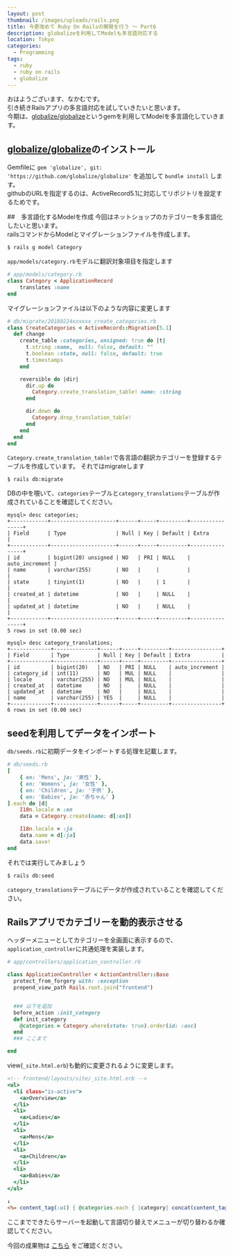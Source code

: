 ```yaml
---
layout: post
thumbnail: /images/uploads/rails.png
title: 今更改めて Ruby On Railsの開発を行う 〜 Part6
description: globalizeを利用してModelも多言語対応する
location: Tokyo
categories:
  - Programming
tags:
  - ruby
  - ruby on rails
  - globalize
---
```

おはようございます、なかむです。  
引き続きRailsアプリの多言語対応を試していきたいと思います。  
今期は、[globalize/globalize](https://github.com/globalize/globalize)というgemを利用してModelを多言語化していきます。


## [globalize/globalize](https://github.com/globalize/globalize)のインストール

Gemfileに `gem 'globalize', git: 'https://github.com/globalize/globalize'` を追加して `bundle install` します。  
githubのURLを指定するのは、ActiveRecord5.1に対応してリポジトリを設定するためです。

##　多言語化するModelを作成
今回はネットショップのカテゴリーを多言語化したいと思います。  
railsコマンドからModelとマイグレーションファイルを作成します。

```
$ rails g model Category
```

`app/models/category.rb`モデルに翻訳対象項目を指定します

```app/models/category.rb
# app/models/category.rb
class Category < ApplicationRecord
    translates :name
end
```

マイグレーションファイルは以下のような内容に変更します

```db/migrate/20180224xxxxxx_create_categories.rb
# db/migrate/20180224xxxxxx_create_categories.rb
class CreateCategories < ActiveRecord::Migration[5.1]
  def change
    create_table :categories, unsigned: true do |t|
      t.string :name,  null: false, default: ""
      t.boolean :state, null: false, default: true
      t.timestamps
    end

    reversible do |dir|
      dir.up do
        Category.create_translation_table! name: :string
      end

      dir.down do
        Category.drop_translation_table!
      end
    end
  end
end
```

`Category.create_translation_table!`で各言語の翻訳カテゴリーを登録するテーブルを作成しています。
それではmigrateします

```
$ rails db:migrate
```

DBの中を覗いて、`categories`テーブルと`category_translations`テーブルが作成されていることを確認してください。

```mysql
mysql> desc categories;
+------------+---------------------+------+-----+---------+----------------+
| Field      | Type                | Null | Key | Default | Extra          |
+------------+---------------------+------+-----+---------+----------------+
| id         | bigint(20) unsigned | NO   | PRI | NULL    | auto_increment |
| name       | varchar(255)        | NO   |     |         |                |
| state      | tinyint(1)          | NO   |     | 1       |                |
| created_at | datetime            | NO   |     | NULL    |                |
| updated_at | datetime            | NO   |     | NULL    |                |
+------------+---------------------+------+-----+---------+----------------+
5 rows in set (0.00 sec)

mysql> desc category_translations;
+-------------+--------------+------+-----+---------+----------------+
| Field       | Type         | Null | Key | Default | Extra          |
+-------------+--------------+------+-----+---------+----------------+
| id          | bigint(20)   | NO   | PRI | NULL    | auto_increment |
| category_id | int(11)      | NO   | MUL | NULL    |                |
| locale      | varchar(255) | NO   | MUL | NULL    |                |
| created_at  | datetime     | NO   |     | NULL    |                |
| updated_at  | datetime     | NO   |     | NULL    |                |
| name        | varchar(255) | YES  |     | NULL    |                |
+-------------+--------------+------+-----+---------+----------------+
6 rows in set (0.00 sec)
```

## seedを利用してデータをインポート
`db/seeds.rb`に初期データをインポートする処理を記載します。

```db/seeds.rb
# db/seeds.rb
[
    { en: 'Mens', ja: '男性' },
    { en: 'Womens', ja: '女性' },
    { en: 'Children', ja: '子供' },
    { en: 'Babies', ja: '赤ちゃん' }
].each do |d|
    I18n.locale = :en
    data = Category.create(name: d[:en])

    I18n.locale = :ja
    data.name = d[:ja]
    data.save!
end
```

それでは実行してみましょう
```
$ rails db:seed
```

`category_translations`テーブルにデータが作成されていることを確認してください。

## Railsアプリでカテゴリーを動的表示させる
ヘッダーメニューとしてカテゴリーを全画面に表示するので、`application_controller`に共通処理を実装します。

```app/controllers/application_controller.rb
# app/controllers/application_controller.rb

class ApplicationController < ActionController::Base
  protect_from_forgery with: :exception
  prepend_view_path Rails.root.join("frontend")


  ### 以下を追加
  before_action :init_category
  def init_category
    @categories = Category.where(state: true).order(id: :asc)
  end
  ### ここまで

end
```

view(`_site.html.erb`)も動的に変更されるように変更します。

```frontend/layouts/site/_site.html.erb
<!-- frontend/layouts/site/_site.html.erb -->
<ul>
  <li class="is-active">
    <a>Overview</a>
  </li>
  <li>
    <a>Ladies</a>
  </li>
  <li>
    <a>Mens</a>
  </li>
  <li>
    <a>Children</a>
  </li>
  <li>
    <a>Babies</a>
  </li>
</ul>

↓
<%= content_tag(:ul) { @categories.each { |category| concat(content_tag(:li, link_to(category.name, '#'))) } } %>
```

ここまでできたらサーバーを起動して言語切り替えでメニューが切り替わるか確認してください。



今回の成果物は [こちら](https://github.com/nakanakamu0828/netshop/tree/v0.6) をご確認ください。
